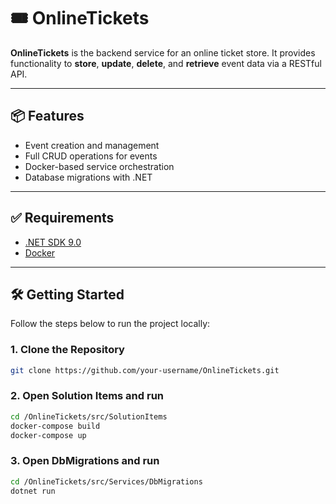 # 🎟️ OnlineTickets

**OnlineTickets** is the backend service for an online ticket store. It provides functionality to **store**, **update**, **delete**, and **retrieve** event data via a RESTful API.

---

## 📦 Features

- Event creation and management
- Full CRUD operations for events
- Docker-based service orchestration
- Database migrations with .NET

---

## ✅ Requirements

- [.NET SDK 9.0](https://dotnet.microsoft.com/download)
- [Docker](https://www.docker.com/)

---

## 🛠️ Getting Started

Follow the steps below to run the project locally:

### 1. Clone the Repository

```bash
git clone https://github.com/your-username/OnlineTickets.git
```

### 2. Open Solution Items and run
```bash
cd /OnlineTickets/src/SolutionItems
docker-compose build
docker-compose up
```

### 3. Open DbMigrations and run
```bash
cd /OnlineTickets/src/Services/DbMigrations
dotnet run
```